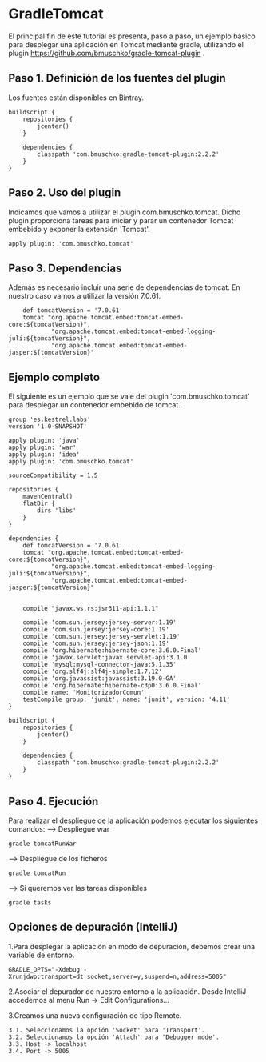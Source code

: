 # GradleTomcat
El principal fin de este tutorial es presenta, paso a paso, un ejemplo básico para desplegar una aplicación en Tomcat mediante gradle, utilizando el plugin https://github.com/bmuschko/gradle-tomcat-plugin .

## Paso 1. Definición de los fuentes del plugin
Los fuentes están disponibles en Bintray.

```
buildscript {
    repositories {
        jcenter()
    }

    dependencies {
        classpath 'com.bmuschko:gradle-tomcat-plugin:2.2.2'
    }
}
```

## Paso 2. Uso del plugin
Indicamos que vamos a utilizar el plugin com.bmuschko.tomcat. Dicho plugin proporciona tareas para iniciar y parar un contenedor Tomcat embebido y exponer la extensión 'Tomcat'.

```
apply plugin: 'com.bmuschko.tomcat'
```

## Paso 3. Dependencias
Además es necesario incluir una serie de dependencias de tomcat.  En nuestro caso vamos a utilizar la versión 7.0.61.

```
    def tomcatVersion = '7.0.61'
    tomcat "org.apache.tomcat.embed:tomcat-embed-core:${tomcatVersion}",
            "org.apache.tomcat.embed:tomcat-embed-logging-juli:${tomcatVersion}",
            "org.apache.tomcat.embed:tomcat-embed-jasper:${tomcatVersion}"
```

## Ejemplo completo
El siguiente es un ejemplo que se vale del plugin 'com.bmuschko.tomcat' para desplegar un contenedor embebido de tomcat.

```
group 'es.kestrel.labs'
version '1.0-SNAPSHOT'

apply plugin: 'java'
apply plugin: 'war'
apply plugin: 'idea'
apply plugin: 'com.bmuschko.tomcat'

sourceCompatibility = 1.5

repositories {
    mavenCentral()
    flatDir {
        dirs 'libs'
    }
}

dependencies {
    def tomcatVersion = '7.0.61'
    tomcat "org.apache.tomcat.embed:tomcat-embed-core:${tomcatVersion}",
            "org.apache.tomcat.embed:tomcat-embed-logging-juli:${tomcatVersion}",
            "org.apache.tomcat.embed:tomcat-embed-jasper:${tomcatVersion}"


    compile "javax.ws.rs:jsr311-api:1.1.1"

    compile 'com.sun.jersey:jersey-server:1.19'
    compile 'com.sun.jersey:jersey-core:1.19'
    compile 'com.sun.jersey:jersey-servlet:1.19'
    compile 'com.sun.jersey:jersey-json:1.19'
    compile 'org.hibernate:hibernate-core:3.6.0.Final'
    compile 'javax.servlet:javax.servlet-api:3.1.0'
    compile 'mysql:mysql-connector-java:5.1.35'
    compile 'org.slf4j:slf4j-simple:1.7.12'
    compile 'org.javassist:javassist:3.19.0-GA'
    compile 'org.hibernate:hibernate-c3p0:3.6.0.Final'
    compile name: 'MonitorizadorComun'
    testCompile group: 'junit', name: 'junit', version: '4.11'
}

buildscript {
    repositories {
        jcenter()
    }

    dependencies {
        classpath 'com.bmuschko:gradle-tomcat-plugin:2.2.2'
    }
}
```

## Paso 4. Ejecución
Para realizar el despliegue de la aplicación podemos ejecutar los siguientes comandos:
--> Despliegue war

```
gradle tomcatRunWar
```

--> Despliegue de los ficheros

```
gradle tomcatRun
```

--> Si queremos ver las tareas disponibles

```
gradle tasks
```

## Opciones de depuración (IntelliJ)
1.Para desplegar la aplicación en modo de depuración, debemos crear una variable de entorno.

```
GRADLE_OPTS="-Xdebug -Xrunjdwp:transport=dt_socket,server=y,suspend=n,address=5005"
```

2.Asociar el depurador de nuestro entorno a la aplicación. Desde IntelliJ accedemos al menu Run -> Edit Configurations...

3.Creamos una nueva configuración de tipo Remote.
    
    3.1. Seleccionamos la opción 'Socket' para 'Transport'.
    3.2. Seleccionamos la opción 'Attach' para 'Debugger mode'.
    3.3. Host -> localhost
    3.4. Port -> 5005

